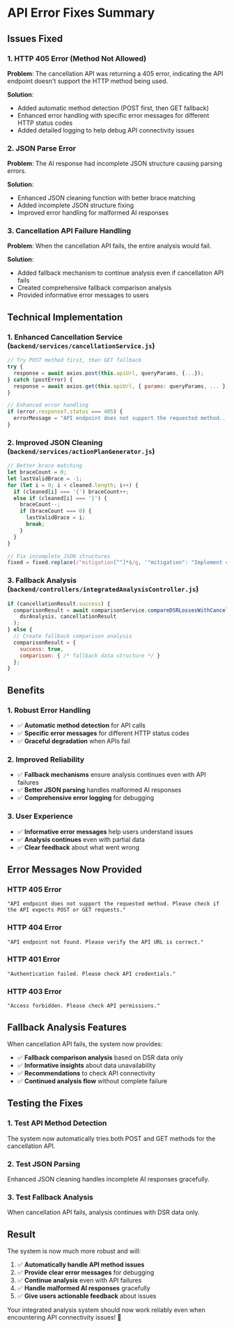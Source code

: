 # API Error Fixes Summary

## Issues Fixed

### 1. **HTTP 405 Error (Method Not Allowed)**
**Problem**: The cancellation API was returning a 405 error, indicating the API endpoint doesn't support the HTTP method being used.

**Solution**: 
- Added automatic method detection (POST first, then GET fallback)
- Enhanced error handling with specific error messages for different HTTP status codes
- Added detailed logging to help debug API connectivity issues

### 2. **JSON Parse Error**
**Problem**: The AI response had incomplete JSON structure causing parsing errors.

**Solution**:
- Enhanced JSON cleaning function with better brace matching
- Added incomplete JSON structure fixing
- Improved error handling for malformed AI responses

### 3. **Cancellation API Failure Handling**
**Problem**: When the cancellation API fails, the entire analysis would fail.

**Solution**:
- Added fallback mechanism to continue analysis even if cancellation API fails
- Created comprehensive fallback comparison analysis
- Provided informative error messages to users

## Technical Implementation

### 1. **Enhanced Cancellation Service** (`backend/services/cancellationService.js`)

```javascript
// Try POST method first, then GET fallback
try {
  response = await axios.post(this.apiUrl, queryParams, {...});
} catch (postError) {
  response = await axios.get(this.apiUrl, { params: queryParams, ... });
}

// Enhanced error handling
if (error.response?.status === 405) {
  errorMessage = "API endpoint does not support the requested method...";
}
```

### 2. **Improved JSON Cleaning** (`backend/services/actionPlanGenerator.js`)

```javascript
// Better brace matching
let braceCount = 0;
let lastValidBrace = -1;
for (let i = 0; i < cleaned.length; i++) {
  if (cleaned[i] === '{') braceCount++;
  else if (cleaned[i] === '}') {
    braceCount--;
    if (braceCount === 0) {
      lastValidBrace = i;
      break;
    }
  }
}

// Fix incomplete JSON structures
fixed = fixed.replace(/"mitigation[^"]*$/g, '"mitigation": "Implement comprehensive mitigation strategy"');
```

### 3. **Fallback Analysis** (`backend/controllers/integratedAnalysisController.js`)

```javascript
if (cancellationResult.success) {
  comparisonResult = await comparisonService.compareDSRLossesWithCancellations(
    dsrAnalysis, cancellationResult
  );
} else {
  // Create fallback comparison analysis
  comparisonResult = {
    success: true,
    comparison: { /* fallback data structure */ }
  };
}
```

## Benefits

### 1. **Robust Error Handling**
- ✅ **Automatic method detection** for API calls
- ✅ **Specific error messages** for different HTTP status codes
- ✅ **Graceful degradation** when APIs fail

### 2. **Improved Reliability**
- ✅ **Fallback mechanisms** ensure analysis continues even with API failures
- ✅ **Better JSON parsing** handles malformed AI responses
- ✅ **Comprehensive error logging** for debugging

### 3. **User Experience**
- ✅ **Informative error messages** help users understand issues
- ✅ **Analysis continues** even with partial data
- ✅ **Clear feedback** about what went wrong

## Error Messages Now Provided

### HTTP 405 Error
```
"API endpoint does not support the requested method. Please check if the API expects POST or GET requests."
```

### HTTP 404 Error
```
"API endpoint not found. Please verify the API URL is correct."
```

### HTTP 401 Error
```
"Authentication failed. Please check API credentials."
```

### HTTP 403 Error
```
"Access forbidden. Please check API permissions."
```

## Fallback Analysis Features

When cancellation API fails, the system now provides:
- ✅ **Fallback comparison analysis** based on DSR data only
- ✅ **Informative insights** about data unavailability
- ✅ **Recommendations** to check API connectivity
- ✅ **Continued analysis flow** without complete failure

## Testing the Fixes

### 1. **Test API Method Detection**
The system now automatically tries both POST and GET methods for the cancellation API.

### 2. **Test JSON Parsing**
Enhanced JSON cleaning handles incomplete AI responses gracefully.

### 3. **Test Fallback Analysis**
When cancellation API fails, analysis continues with DSR data only.

## Result

The system is now much more robust and will:
1. ✅ **Automatically handle API method issues**
2. ✅ **Provide clear error messages** for debugging
3. ✅ **Continue analysis** even with API failures
4. ✅ **Handle malformed AI responses** gracefully
5. ✅ **Give users actionable feedback** about issues

Your integrated analysis system should now work reliably even when encountering API connectivity issues! 🚀
